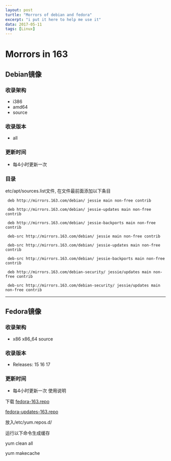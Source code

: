 ```yaml
---
layout: post
turtle: "Morrors of debian and fedora"
excerpt: "i put it here to help me use it"
data: 2017-05-11
tags: [Linux]
---
```

# Morrors in 163

## Debian镜像
### 收录架构

*    i386
*    amd64
*    source

### 收录版本 

*    all

### 更新时间

* 每4小时更新一次

### 目录

etc/apt/sources.list文件, 在文件最前面添加以下条目
```
 deb http://mirrors.163.com/debian/ jessie main non-free contrib
 
 deb http://mirrors.163.com/debian/ jessie-updates main non-free contrib
 
 deb http://mirrors.163.com/debian/ jessie-backports main non-free contrib
 
 deb-src http://mirrors.163.com/debian/ jessie main non-free contrib
 
 deb-src http://mirrors.163.com/debian/ jessie-updates main non-free contrib
 
 deb-src http://mirrors.163.com/debian/ jessie-backports main non-free contrib
 
 deb http://mirrors.163.com/debian-security/ jessie/updates main non-free contrib
 
 deb-src http://mirrors.163.com/debian-security/ jessie/updates main non-free contrib
```

***
## Fedora镜像

### 收录架构

* x86 x86_64 source

### 收录版本

* Releases: 15 16 17

### 更新时间

* 每4小时更新一次
使用说明

下载
[fedora-163.repo](http://mirrors.163.com/.help/fedora-163.repo)

[fedora-updates-163.repo](http://mirrors.163.com/.help/fedora-updates-163.repo)

放入/etc/yum.repos.d/

运行以下命令生成缓存

yum clean all

yum makecache




